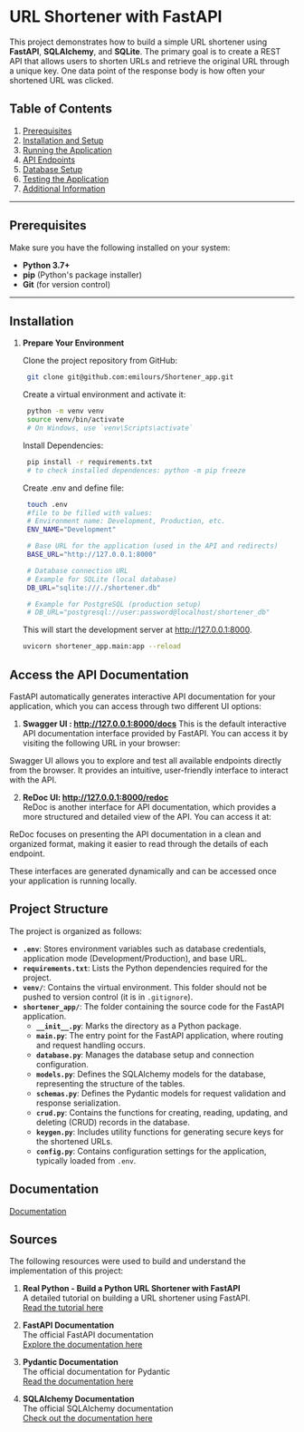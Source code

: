 
# URL Shortener with FastAPI

This project demonstrates how to build a simple URL shortener using **FastAPI**, **SQLAlchemy**, and **SQLite**. The primary goal is to create a REST API that allows users to shorten URLs and retrieve the original URL through a unique key. One data point of the response body is how often your shortened URL was clicked.

## Table of Contents

1. [Prerequisites](#prerequisites)
2. [Installation and Setup](#installation-and-setup)
3. [Running the Application](#running-the-application)
4. [API Endpoints](#api-endpoints)
5. [Database Setup](#database-setup)
6. [Testing the Application](#testing-the-application)
7. [Additional Information](#additional-information)

---


## Prerequisites
Make sure you have the following installed on your system:
- **Python 3.7+**
- **pip** (Python's package installer)
- **Git** (for version control)

---
## Installation

1. **Prepare Your Environment**  

   Clone the project repository from GitHub:

   ```bash
    git clone git@github.com:emilours/Shortener_app.git
    ```

    Create a virtual environment and activate it:

   ```bash
    python -m venv venv
    source venv/bin/activate 
    # On Windows, use `venv\Scripts\activate`

    ```

    Install Dependencies:

   ```bash
    pip install -r requirements.txt
    # to check installed dependences: python -m pip freeze 
    ```

    Create .env and  define file:

   ```bash
    touch .env
    #file to be filled with values:
    # Environment name: Development, Production, etc.
    ENV_NAME="Development"

    # Base URL for the application (used in the API and redirects)
    BASE_URL="http://127.0.0.1:8000"

    # Database connection URL
    # Example for SQLite (local database)
    DB_URL="sqlite:///./shortener.db"

    # Example for PostgreSQL (production setup)
    # DB_URL="postgresql://user:password@localhost/shortener_db"

    ```

    This will start the development server at http://127.0.0.1:8000.

    ```bash
    uvicorn shortener_app.main:app --reload
    ```

## Access the API Documentation

FastAPI automatically generates interactive API documentation for your application, which you can access through two different UI options:

1. **Swagger UI : http://127.0.0.1:8000/docs**
  This is the default interactive API documentation interface provided by FastAPI. You can access it by visiting the following URL in your browser:


Swagger UI allows you to explore and test all available endpoints directly from the browser. It provides an intuitive, user-friendly interface to interact with the API.

2. **ReDoc UI: http://127.0.0.1:8000/redoc**  
ReDoc is another interface for API documentation, which provides a more structured and detailed view of the API. You can access it at:


ReDoc focuses on presenting the API documentation in a clean and organized format, making it easier to read through the details of each endpoint.

These interfaces are generated dynamically and can be accessed once your application is running locally.

## Project Structure

The project is organized as follows:


- **`.env`**: Stores environment variables such as database credentials, application mode (Development/Production), and base URL.
- **`requirements.txt`**: Lists the Python dependencies required for the project.
- **`venv/`**: Contains the virtual environment. This folder should not be pushed to version control (it is in `.gitignore`).
- **`shortener_app/`**: The folder containing the source code for the FastAPI application.
  - **`__init__.py`**: Marks the directory as a Python package.
  - **`main.py`**: The entry point for the FastAPI application, where routing and request handling occurs.
  - **`database.py`**: Manages the database setup and connection configuration.
  - **`models.py`**: Defines the SQLAlchemy models for the database, representing the structure of the tables.
  - **`schemas.py`**: Defines the Pydantic models for request validation and response serialization.
  - **`crud.py`**: Contains the functions for creating, reading, updating, and deleting (CRUD) records in the database.
  - **`keygen.py`**: Includes utility functions for generating secure keys for the shortened URLs.
  - **`config.py`**: Contains configuration settings for the application, typically loaded from `.env`.

## Documentation

[Documentation](https://linktodocumentation)

## Sources

The following resources were used to build and understand the implementation of this project:

1. **Real Python - Build a Python URL Shortener with FastAPI**  
   A detailed tutorial on building a URL shortener using FastAPI.  
   [Read the tutorial here](https://realpython.com/build-a-python-url-shortener-with-fastapi/)

2. **FastAPI Documentation**  
   The official FastAPI documentation  
   [Explore the documentation here](https://fastapi.tiangolo.com/)

3. **Pydantic Documentation**  
   The official documentation for Pydantic  
   [Read the documentation here](https://docs.pydantic.dev/)

4. **SQLAlchemy Documentation**  
   The official SQLAlchemy documentation  
   [Check out the documentation here](https://www.sqlalchemy.org/)

